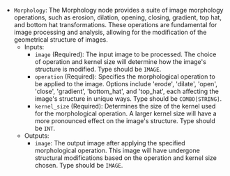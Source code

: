 - `Morphology`: The Morphology node provides a suite of image morphology operations, such as erosion, dilation, opening, closing, gradient, top hat, and bottom hat transformations. These operations are fundamental for image processing and analysis, allowing for the modification of the geometrical structure of images.
    - Inputs:
        - `image` (Required): The input image to be processed. The choice of operation and kernel size will determine how the image's structure is modified. Type should be `IMAGE`.
        - `operation` (Required): Specifies the morphological operation to be applied to the image. Options include 'erode', 'dilate', 'open', 'close', 'gradient', 'bottom_hat', and 'top_hat', each affecting the image's structure in unique ways. Type should be `COMBO[STRING]`.
        - `kernel_size` (Required): Determines the size of the kernel used for the morphological operation. A larger kernel size will have a more pronounced effect on the image's structure. Type should be `INT`.
    - Outputs:
        - `image`: The output image after applying the specified morphological operation. This image will have undergone structural modifications based on the operation and kernel size chosen. Type should be `IMAGE`.
